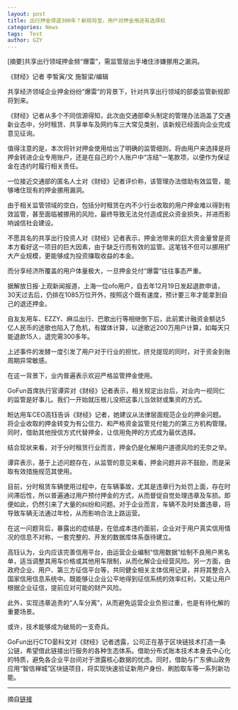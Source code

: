 ```yaml
---
layout: post
title: 出行押金得退300年？新规将至，用户对押金用途有选择权
categories: News
tags:  Test
author: GZY
---
```


[摘要]共享出行领域押金频“爆雷”，需监管层出手堵住涉嫌挪用之漏洞。

《财经》记者 李皙寅/文 施智梁/编辑

共享经济领域企业押金纷纷“爆雷”的背景下，针对共享出行领域的部委监管新规即将到来。

《财经》记者从多个不同信源得知，此次由交通部牵头制定的管理办法涵盖了交通新业态中，分时租赁、共享单车及网约车三大常见类别，该新规已经面向企业完成意见征询。

值得注意的是，本次将针对押金使用给出了明确的监管细则，将由用户来选择是将押金转进企业专用账户，还是在自己的个人账户中“冻结”一笔款项，以便作为保证金在违约时履行相关责任。

一位接近交通部的匿名人士对《财经》记者评价称，该管理办法借助有效监管，能够堵住现有的押金挪用漏洞。

由于相关监管领域的空白，包括分时租赁在内不少行业收取的用户押金难以得到有效监管，甚至面临被挪用的风险，最终导致无法兑付造成民众资金损失，并进而影响诚信社会建设。

不愿具名的共享出行投资人对《财经》记者表示，押金池带来的巨大资金量曾是资本方看好这一项目的巨大因素，由于缺乏行而有效的监管。这笔钱不但可以挪用扩大产业规模，更能够成为投资赚取收益的本金。

而分享经济所覆盖的用户体量极大，一旦押金兑付“爆雷”往往事态严重。

据解放日报·上观新闻报道，上海一位ofo用户，自去年12月19日发起退款申请，30天过去后，仍排在1085万位开外，按照这个既有速度，预计要三年才能拿到自己的退还押金。

自友友用车、EZZY、麻瓜出行、巴歌出行等相继倒下后，此前累计融资金额达5亿人民币的途歌也陷入了危机，有媒体计算，以途歌近200万用户计算，如每天只能退款15人，退完需300多年。

上述事件的发酵一度引发了用户对于行业的担忧，挤兑提现的同时，对于资金到账周期异常敏感。

在这一背景下，业内普遍表示欢迎严格监管押金使用。

GoFun首席执行官谭弈对《财经》记者表示，相关规定出台后，对业内一视同仁的监管是好事儿。我们一开始就压根儿没把这事儿当敛财或集资的方式。

盼达用车CEO高钰告诉《财经》记者，她建议从法律层面规范企业的押金问题。将企业收取的押金转变为有公信力、和严格资金监管兑付能力的第三方机构管理。同时，借助其他授信方式代替押金，让信用免押的方式成为最优选择。

结合现状来看，对于分时租赁行业而言，押金仍是化解用户道德风险的无奈之举。

谭弈表示，基于上述问题存在，从监管的意见来看，押金问题并非不鼓励，而是采取有效措施规范其使用。

目前，分时租赁车辆使用过程中，在车辆事故，尤其是违章行为处罚上面，存在时间滞后性，所以普遍通过用户预付押金的方式，从而督促自觉处理违章及车损。即便如此，仍然引来了大量的纠纷和问题。对于企业而言，车辆不及时处置违章，将导致车辆无法通过年检，从而影响合法上路运营。

在这一问题背后，暴露出的症结是，在低成本违约面前，企业对于用户真实信用情况的信息不对称，一套完整的、开发的数据库体系亟待建立。

高钰认为，业内应该完善信用平台，由运营企业编制“信用数据”绘制不良用户黑名单，适当调整其用车价格或其他用车限制，从而化解企业经营风险。另一方面，由政府企业、用户、第三方征信平台等，共同健全相关主体信用记录，并将其整合入国家信用信息系统中。既能够让企业公平地得到征信系统的效率红利，又能让用户根据企业征信，提前应对可能的财产风险。

此外，实现违章追责的“人车分离”，从而避免运营企业负担过重，也是有待化解的重要场景。

或许，技术能够成为破局的一支奇兵。

GoFun出行CTO晏科文对《财经》记者透露，公司正在基于区块链技术打造一条公链，希望借此链接出行服务的各种生态体系。借助分布式账本技术本身去中心化的特质，避免各企业平台间对于泄露核心数据的忧虑。同时，借助与广东佛山政务应用“智信禅城”区块链项目，将实现快速验证新用户身份、刷脸取车等一系列新功能。

*****

摘自[链接](http://tech.qq.com/a/20190131/005601.htm)
